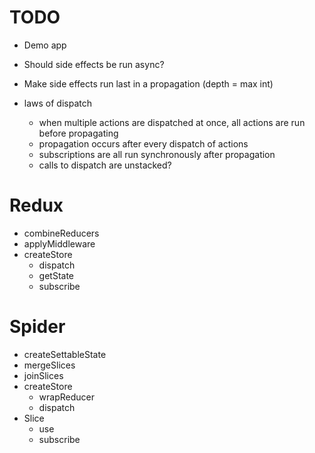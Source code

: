 # TODO

- Demo app

- Should side effects be run async?
- Make side effects run last in a propagation (depth = max int)

- laws of dispatch
  - when multiple actions are dispatched at once, all actions are run before propagating
  - propagation occurs after every dispatch of actions
  - subscriptions are all run synchronously after propagation
  - calls to dispatch are unstacked?

# Redux

- combineReducers
- applyMiddleware
- createStore
  - dispatch
  - getState
  - subscribe

# Spider

- createSettableState
- mergeSlices
- joinSlices
- createStore
  - wrapReducer
  - dispatch
- Slice
  - use
  - subscribe
